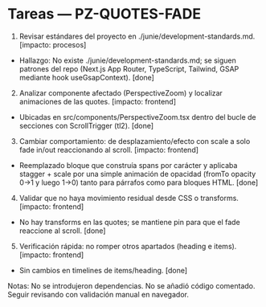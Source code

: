 # Tareas — PZ-QUOTES-FADE

1. Revisar estándares del proyecto en ./junie/development-standards.md. [impacto: procesos]
- Hallazgo: No existe ./junie/development-standards.md; se siguen patrones del repo (Next.js App Router, TypeScript, Tailwind, GSAP mediante hook useGsapContext). [done]

2. Analizar componente afectado (PerspectiveZoom) y localizar animaciones de las quotes. [impacto: frontend]
- Ubicadas en src/components/PerspectiveZoom.tsx dentro del bucle de secciones con ScrollTrigger (tl2). [done]

3. Cambiar comportamiento: de desplazamiento/efecto con scale a solo fade in/out reaccionando al scroll. [impacto: frontend]
- Reemplazado bloque que construía spans por carácter y aplicaba stagger + scale por una simple animación de opacidad (fromTo opacity 0→1 y luego 1→0) tanto para párrafos como para bloques HTML. [done]

4. Validar que no haya movimiento residual desde CSS o transforms. [impacto: frontend]
- No hay transforms en las quotes; se mantiene pin para que el fade reaccione al scroll. [done]

5. Verificación rápida: no romper otros apartados (heading e items). [impacto: frontend]
- Sin cambios en timelines de items/heading. [done]

Notas: No se introdujeron dependencias. No se añadió código comentado. Seguir revisando con validación manual en navegador.
